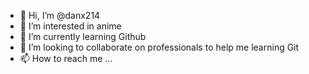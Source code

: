 - 👋 Hi, I’m @danx214
- 👀 I’m interested in anime
- 🌱 I’m currently learning Github
- 💞️ I’m looking to collaborate on professionals to help me learning Git
- 📫 How to reach me ...

<!---
danx214/danx214 is a ✨ special ✨ repository because its `README.md` (this file) appears on your GitHub profile.
You can click the Preview link to take a look at your changes.
--->
